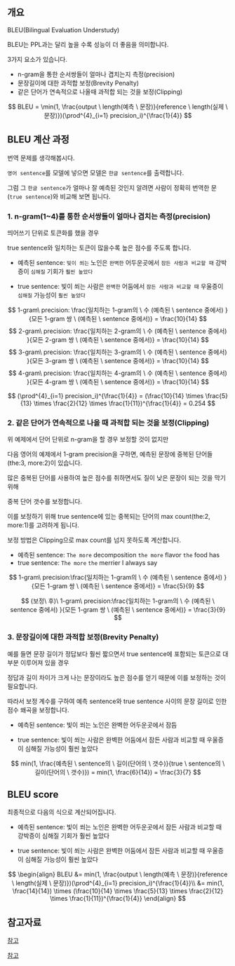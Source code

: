 ## 개요

BLEU(Bilingual Evaluation Understudy)

BLEU는 PPL과는 달리 높을 수록 성능이 더 좋음을 의미합니다.

3가지 요소가 있습니다.

- n-gram을 통한 순서쌍들이 얼마나 겹치는지 측정(precision)
- 문장길이에 대한 과적합 보정(Brevity Penalty)
- 같은 단어가 연속적으로 나올때 과적합 되는 것을 보정(Clipping)

$$
BLEU = \min(1, \frac{output \ length(예측 \ 문장)}{reference \ length(실제 \ 문장)})(\prod^{4}_{i=1} precision_i)^{\frac{1}{4}}
$$

## BLEU 계산 과정

번역 문제를 생각해봅시다.

`영어 sentence`를 모델에 넣으면 모델은 `한글 sentence`를 출력합니다.

그럼 그 `한글 sentence`가 얼마나 잘 예측된 것인지 알려면 사람이 정확히 번역한 문(`true sentence`)와 비교해 보면 됩니다.

### 1. n-gram(1~4)를 통한 순서쌍들이 얼마나 겹치는 측정(precision)

띄어쓰기 단위로 토큰화를 했을 경우

true sentence와 일치하는 토큰이 많을수록 높은 점수를 주도록 합니다.

- 예측된 sentence: `빛이 쐬는` 노인은 `완벽한` 어두운곳에서 `잠든 사람과 비교할 때` 강박증이 `심해질` 기회가 `훨씬 높았다`

- true sentence: 빛이 쐬는 사람은 `완벽한` 어둠에서 `잠든 사람과 비교할 때` 우울증이 `심해질` 가능성이 `훨씬 높았다`

$$
1-gram\ precision: \frac{일치하는 1-gram의 \ 수 (예측된 \ sentence 중에서) }{모든 1-gram 쌍 \ (예측된 \ sentence 중에서)} = \frac{10}{14}
$$
$$
2-gram\ precision: \frac{일치하는 2-gram의 \ 수 (예측된 \ sentence 중에서) }{모든 2-gram 쌍 \ (예측된 \ sentence 중에서)} = \frac{10}{14}
$$
$$
3-gram\ precision: \frac{일치하는 3-gram의 \ 수 (예측된 \ sentence 중에서) }{모든 3-gram 쌍 \ (예측된 \ sentence 중에서)} = \frac{10}{14}
$$
$$
4-gram\ precision: \frac{일치하는 4-gram의 \ 수 (예측된 \ sentence 중에서) }{모든 4-gram 쌍 \ (예측된 \ sentence 중에서)} = \frac{10}{14}
$$

$$
(\prod^{4}_{i=1} precision_i)^{\frac{1}{4}} = (\frac{10}{14} \times  \frac{5}{13} \times \frac{2}{12} \times \frac{1}{11})^{\frac{1}{4}} = 0.254
$$

### 2. 같은 단어가 연속적으로 나올 때 과적합 되는 것을 보정(Clipping)

위 예제에서 단어 단위로 n-gram을 할 경우 보정할 것이 없지만

다음 영어의 예제에서 1-gram precision을 구하면, 예측된 문장에 중복된 단어들(the:3, more:2)이 있습니다.

많은 중복된 단어를 사용하여 높은 점수를 취하면서도 질이 낮은 문장이 되는 것을 막기 위해

중복 단어 갯수를 보정합니다.

이를 보정하기 위해 true sentence에 있는 중복되는 단어의 max count(the:2, more:1)를 고려하게 됩니다.

보정 방법은 Clipping으로 max count를 넘지 못하도록 계산합니다.

- 예측된 sentence: `The more` decomposition `the more` flavor `the` food has
- true sentence: `The more` `the` merrier I always say

$$
1-gram\ precision:\frac{일치하는 1-gram의 \ 수 (예측된 \ sentence 중에서) }{모든 1-gram 쌍 \ (예측된 \ sentence 중에서)} = \frac{5}{9}
$$

$$
(보정\ 후)\ 1-gram\ precision:\frac{일치하는 1-gram의 \ 수 (예측된 \ sentence 중에서) }{모든 1-gram 쌍 \ (예측된 \ sentence 중에서)} = \frac{3}{9}
$$

### 3. 문장길이에 대한 과적합 보정(Brevity Penalty)

예를 들면 문장 길이가 정답보다 훨씬 짧으면서 true sentence에 포함되는 토큰으로 대부분 이루어져 있을 경우

정답과 길이 차이가 크게 나는 문장이라도 높은 점수를 얻기 때문에 이를 보정하는 것이 필요합니다.

따라서 보정 계수를 구하여 예측 sentence와 true sentence 사이의 문장 길이로 인한 점수 왜곡을 보정합니다.

- 예측된 sentence: 빛이 쐬는 노인은 완벽한 어두운곳에서 잠듬

- true sentence: 빛이 쐬는 사람은 완벽한 어둠에서 잠든 사람과 비교할 때 우울증이 심해질 가능성이 훨씬 높았다

$$
min(1, \frac{예측된 \ sentence의 \ 길이(단어의 \ 갯수)}{true \ sentence의 \ 길이(단어의 \  갯수)}) = min(1, \frac{6}{14}) = \frac{3}{7}
$$

## BLEU score

최종적으로 다음의 식으로 계산되어집니다.

- 예측된 sentence: 빛이 쐬는 노인은 완벽한 어두운곳에서 잠든 사람과 비교할 때 강박증이 심해질 기회가 훨씬 높았다

- true sentence: 빛이 쐬는 사람은 완벽한 어둠에서 잠든 사람과 비교할 때 우울증이 심해질 가능성이 훨씬 높았다

$$
\begin{align}
BLEU &= min(1, \frac{output \ length(예측 \ 문장)}{reference \ length(실제 \ 문장)})(\prod^{4}_{i=1} precision_i)^{\frac{1}{4}}\\
&= min(1, \frac{14}{14}) \times (\frac{10}{14} \times  \frac{5}{13} \times \frac{2}{12} \times \frac{1}{11})^{\frac{1}{4}}
\end{align}
$$

## 참고자료

[참고](https://donghwa-kim.github.io/BLEU.html)

[참고](https://wikidocs.net/31695)